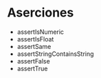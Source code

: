 # Aserciones

- assertIsNumeric
- assertIsFloat
- assertSame
- assertStringContainsString
- assertFalse
- assertTrue